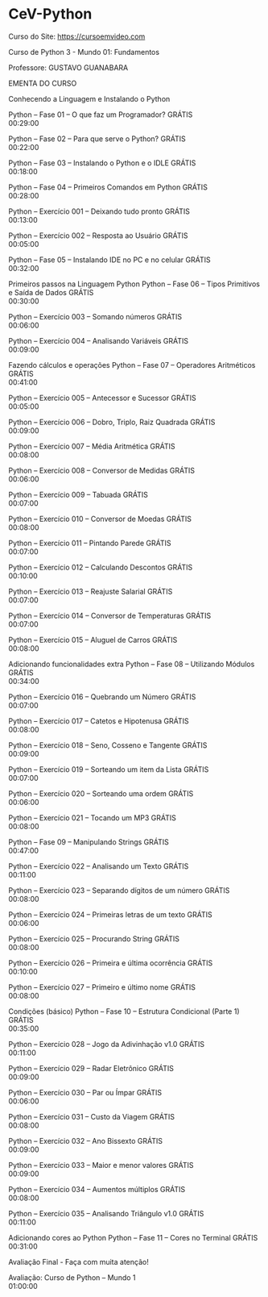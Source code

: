 # CeV-Python
Curso do Site: https://cursoemvideo.com

Curso de Python 3 - Mundo 01: Fundamentos

Professore: GUSTAVO GUANABARA

EMENTA DO CURSO

Conhecendo a Linguagem e Instalando o Python

Python – Fase 01 – O que faz um Programador?	GRÁTIS	
 00:29:00

Python – Fase 02 – Para que serve o Python?	GRÁTIS	
	00:22:00

Python – Fase 03 – Instalando o Python e o IDLE	GRÁTIS	
	00:18:00

Python – Fase 04 – Primeiros Comandos em Python	GRÁTIS	
	00:28:00

Python – Exercício 001 – Deixando tudo pronto	GRÁTIS	
00:13:00

Python – Exercício 002 – Resposta ao Usuário	GRÁTIS	
00:05:00

Python – Fase 05 – Instalando IDE no PC e no celular	GRÁTIS	
00:32:00

Primeiros passos na Linguagem Python
Python – Fase 06 – Tipos Primitivos e Saída de Dados	GRÁTIS	
00:30:00

Python – Exercício 003 – Somando números	GRÁTIS	
00:06:00

Python – Exercício 004 – Analisando Variáveis	GRÁTIS	
00:09:00

Fazendo cálculos e operações
Python – Fase 07 – Operadores Aritméticos	GRÁTIS	
00:41:00

Python – Exercício 005 – Antecessor e Sucessor	GRÁTIS	
00:05:00

Python – Exercício 006 – Dobro, Triplo, Raiz Quadrada	GRÁTIS	
00:09:00

Python – Exercício 007 – Média Aritmética	GRÁTIS	
00:08:00

Python – Exercício 008 – Conversor de Medidas	GRÁTIS	
00:06:00

Python – Exercício 009 – Tabuada	GRÁTIS	
00:07:00

Python – Exercício 010 – Conversor de Moedas	GRÁTIS	
00:08:00

Python – Exercício 011 – Pintando Parede	GRÁTIS	
00:07:00

Python – Exercício 012 – Calculando Descontos	GRÁTIS	
00:10:00

Python – Exercício 013 – Reajuste Salarial	GRÁTIS	
00:07:00

Python – Exercício 014 – Conversor de Temperaturas	GRÁTIS	
00:07:00

Python – Exercício 015 – Aluguel de Carros	GRÁTIS	
00:08:00

Adicionando funcionalidades extra
Python – Fase 08 – Utilizando Módulos	GRÁTIS	
00:34:00

Python – Exercício 016 – Quebrando um Número	GRÁTIS	
00:07:00

Python – Exercício 017 – Catetos e Hipotenusa	GRÁTIS	
00:08:00

Python – Exercício 018 – Seno, Cosseno e Tangente	GRÁTIS	
00:09:00

Python – Exercício 019 – Sorteando um item da Lista	GRÁTIS	
00:07:00

Python – Exercício 020 – Sorteando uma ordem	GRÁTIS	
00:06:00

Python – Exercício 021 – Tocando um MP3	GRÁTIS	
00:08:00

Python – Fase 09 – Manipulando Strings	GRÁTIS	
00:47:00

Python – Exercício 022 – Analisando um Texto	GRÁTIS	
00:11:00

Python – Exercício 023 – Separando dígitos de um número	GRÁTIS	
00:08:00

Python – Exercício 024 – Primeiras letras de um texto	GRÁTIS	
00:06:00

Python – Exercício 025 – Procurando String	GRÁTIS	
00:08:00

Python – Exercício 026 – Primeira e última ocorrência	GRÁTIS	
00:10:00

Python – Exercício 027 – Primeiro e último nome	GRÁTIS	
00:08:00

Condições (básico)
Python – Fase 10 – Estrutura Condicional (Parte 1)	GRÁTIS	
00:35:00

Python – Exercício 028 – Jogo da Adivinhação v1.0	GRÁTIS	
00:11:00

Python – Exercício 029 – Radar Eletrônico	GRÁTIS	
00:09:00

Python – Exercício 030 – Par ou Ímpar	GRÁTIS	
00:06:00

Python – Exercício 031 – Custo da Viagem	GRÁTIS	
00:08:00

Python – Exercício 032 – Ano Bissexto	GRÁTIS	
00:09:00

Python – Exercício 033 – Maior e menor valores	GRÁTIS	
00:09:00

Python – Exercício 034 – Aumentos múltiplos	GRÁTIS	
00:08:00

Python – Exercício 035 – Analisando Triângulo v1.0	GRÁTIS	
00:11:00

Adicionando cores ao Python
Python – Fase 11 – Cores no Terminal	GRÁTIS	
00:31:00

Avaliação Final - Faça com muita atenção!

Avaliação: Curso de Python – Mundo 1		
01:00:00

